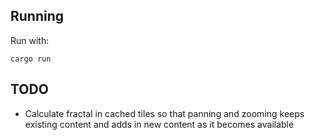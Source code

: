 Running
-------

Run with:

	cargo run

TODO
----

- Calculate fractal in cached tiles so that panning and zooming keeps existing
  content and adds in new content as it becomes available
